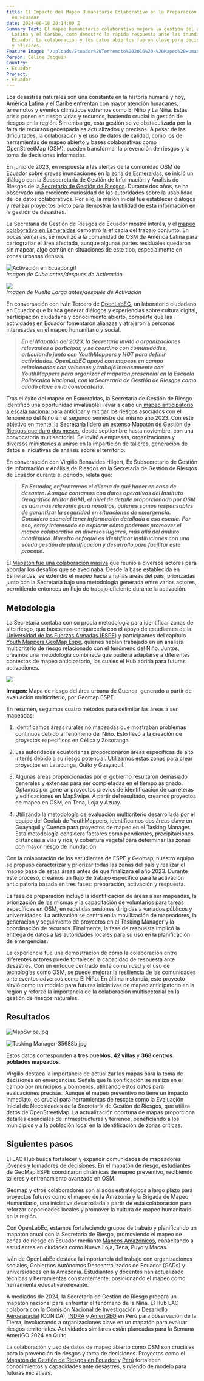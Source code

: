 ```yaml
---
title: El Impacto del Mapeo Humanitario Colaborativo en la Preparación para Desastres
  en Ecuador
date: 2024-06-18 20:14:00 Z
Summary Text: El mapeo humanitario colaborativo mejora la gestión del riesgo en América
  Latina y el Caribe, como demostró la rápida respuesta ante las inundaciones en Esmeraldas,
  Ecuador. La colaboración y los datos abiertos fueron clave para decisiones informadas
  y eficaces.
Feature Image: "/uploads/Ecuador%20Terremoto%202016%20-%20Mapeo%20Humanitario%20LAC%20Hub%20-%20HOTOSM.jpg"
Person: Céline Jacquin
Country:
- Ecuador
Project:
- Ecuador
---
```


Los desastres naturales son una constante en la historia humana y hoy, América Latina y el Caribe enfrentan con mayor atención huracanes, terremotos y eventos climáticos extremos como El Niño y La Niña. Estas crisis ponen en riesgo vidas y recursos, haciendo crucial la gestión de riesgos en la región. Sin embargo, esta gestión se ve obstaculizada por la falta de recursos geoespaciales actualizados y precisos. A pesar de las dificultades, la colaboración y el uso de datos de calidad, como los de herramientas de mapeo abierto y bases colaborativas como OpenStreetMap (OSM), pueden transformar la prevención de riesgos y la toma de decisiones informadas.

En junio de 2023, en respuesta a las alertas de la comunidad OSM de Ecuador sobre graves inundaciones en la [zona de Esmeraldas](https://www.openstreetmap.org/search?query=esmeraldas%20ecuador#map=9/0.8391/-79.3680), se inició un diálogo con la Subsecretaría de Gestión de Información y Análisis de Riesgos de la[ Secretaría de Gestión de Riesgos](https://www.gestionderiesgos.gob.ec/). Durante dos años, se ha observado una creciente curiosidad de las autoridades sobre la usabilidad de los datos colaborativos. Por ello, la misión inicial fue establecer diálogos y realizar proyectos piloto para demostrar la utilidad de esta información en la gestión de desastres.

La Secretaría de Gestión de Riesgos de Ecuador mostró interés, y el [mapeo colaborativo en Esmeraldas](https://www.hotosm.org/updates/El-mapeo-como-respuesta-al-desastre-en-Esmeraldas-Ecuador/) demostró la eficacia del trabajo conjunto. En pocas semanas, se movilizó a la comunidad de OSM de América Latina para cartografiar el área afectada, aunque algunas partes residuales quedaron sin mapear, algo común en situaciones de este tipo, especialmente en zonas urbanas densas.

![Activación en Ecuador.gif](/uploads/Activacio%CC%81n%20en%20Ecuador.gif)\
*Imagen de Cube antes/después de Activación*

![](https://lh7-us.googleusercontent.com/docsz/AD_4nXcFuLBljrGkgl8VMi3RFQo_2Xk97xf3Mf4jdf4DPZNy-iwutE9y_yZR2pVXZ-t-ZJLr4jyo5kc-owun6PFOSPeDAxR6PAbXmQdZlc3jLfegfguiwsNOOg6PeCTJuc5Eduh6VZ-E-alLlS_7Es57CZ38VqQo?key=KoQAk8FtBfpNmYxNDEnjfA)\
*Imagen de Vuelta Larga antes/después de Activación*

En conversación con Iván Tercero de [OpenLabEC](https://openlab.ec/), un laboratorio ciudadano en Ecuador que busca generar diálogos y experiencias sobre cultura digital, participación ciudadana y conocimiento abierto, comparte que las actividades en Ecuador fomentaron alianzas y atrajeron a personas interesadas en el mapeo humanitario y social.

> ***En el Mapatón del 2023, la Secretaría invitó a organizaciones relevantes a participar, y se coordinó con comunidades, articulando junto con YouthMappers y HOT para definir actividades. OpenLabEC apoyó con mapeos en campo relacionados con volcanes y trabajó intensamente con YouthMappers para organizar el mapatón presencial en la Escuela Politécnica Nacional, con la Secretaría de Gestión de Riesgos como aliado clave en la convocatoria.***

Tras el éxito del mapeo en Esmeraldas, la Secretaría de Gestión de Riesgo identificó una oportunidad invaluable: llevar a cabo un[ mapeo anticipatorio a escala nacional](https://www.preventionweb.net/es/news/mapaton-ecuador-identificando-riesgos-de-desastres-para-poder-reducirlos) para anticipar y mitigar los riesgos asociados con el fenómeno del Niño en el segundo semestre del mismo año 2023. Con este objetivo en mente, la Secretaría lideró un extenso [Mapatón de Gestión de Riesgos que duró dos meses](https://www.hotosm.org/updates/de-la-reaccion-a-la-prevencion-mapeo-de-riesgos-en-ecuador/), desde septiembre hasta noviembre, con una convocatoria multisectorial. Se invitó a empresas, organizaciones y diversos ministerios a unirse en la impartición de talleres, generación de datos e iniciativas de análisis sobre el territorio.

En conversación con Virgilio Benavides Hilgert, Ex Subsecretario de Gestión de Información y Análisis de Riesgos en la Secretaría de Gestión de Riesgos de Ecuador durante el período, relata que:

> ***En Ecuador, enfrentamos el dilema de qué hacer en caso de desastre. Aunque contamos con datos operativos del Instituto Geográfico Militar (IGM), el nivel de detalle proporcionado por OSM es aún más relevante para nosotros, quienes somos responsables de garantizar la seguridad en situaciones de emergencia. Considero esencial tener información detallada a esa escala. Por eso, estoy interesado en explorar cómo podemos promover el mapeo colaborativo en diversos lugares, más allá del ámbito académico. Nuestro enfoque es identificar instituciones con una sólida gestión de planificación y desarrollo para facilitar este proceso.***

El [Mapatón fue una colaboración masiva](https://www.lahora.com.ec/loja/gestion-de-riesgos-impulsa-alternativa-para-identificar-emergencias/) que reunió a diversos actores para abordar los desafíos que se avecinaba. Desde la base establecida en Esmeraldas, se extendió el mapeo hacia amplias áreas del país, priorizadas junto con la Secretaría bajo una metodología generada entre varios actores, permitiendo entonces un flujo de trabajo eficiente durante la activación.

## Metodología

La Secretaría contaba con su propia metodología para identificar zonas de alto riesgo, que buscamos enriquecerla con el apoyo de estudiantes de la [Universidad de las Fuerzas Armadas (ESPE](https://www.espe.edu.ec/)) y participantes del capítulo [Youth Mappers GeoMap Espe](https://www.instagram.com/geomapespe/), quienes habían trabajado en un análisis multicriterio de riesgo relacionado con el fenómeno del Niño. Juntos, creamos una metodología combinada que pudiera adaptarse a diferentes contextos de mapeo anticipatorio, los cuales el Hub abriría para futuras activaciones.

***![](https://lh7-us.googleusercontent.com/docsz/AD_4nXcfMiQpR5dWThFnSI3u1Zw_Y4_LsNzjHvS_uIM8GlfZ7ReWph_Q_ZIN7ZiJeRdPdUbG35cZYENj_oMlvo5waKPmYs9xVg2zcy5FsnDqtlf6R2bM0DdWqnooRKzTUH1EO4QqlFyrFYXuq9Wr-RlVJ46gJZ0p?key=KoQAk8FtBfpNmYxNDEnjfA)***

**Imagen:** Mapa de riesgo del área urbana de Cuenca, generado a partir de evaluación multicriterio, por Geomap ESPE

En resumen, seguimos cuatro métodos para delimitar las áreas a ser mapeadas:

1. Identificamos áreas rurales no mapeadas que mostraban problemas continuos debido al fenómeno del Niño. Esto llevó a la creación de proyectos específicos en Célica y Zosoranga.

2. Las autoridades ecuatorianas proporcionaron áreas específicas de alto interés debido a su riesgo potencial. Utilizamos estas zonas para crear proyectos en Latacunga, Quito y Guayaquil.

3. Algunas áreas proporcionadas por el gobierno resultaron demasiado generales y extensas para ser completadas en el tiempo asignado. Optamos por generar proyectos previos de identificación de carreteras y edificaciones en MapSwipe. A partir del resultado, creamos proyectos de mapeo en OSM, en Tena, Loja y Azuay.

4. Utilizando la metodología de evaluación multicriterio desarrollada por el equipo del Geolab de YouthMappers, identificamos dos áreas clave en Guayaquil y Cuenca para proyectos de mapeo en el Tasking Manager. Esta metodología considera factores como pendientes, precipitaciones, distancias a vías y ríos, y cobertura vegetal para determinar las zonas con mayor riesgo de inundación.

Con la colaboración de los estudiantes de ESPE y Geomap, nuestro equipo se propuso caracterizar y priorizar todas las zonas del país y realizar el mapeo base de estas áreas antes de que finalizara el año 2023. Durante este proceso, creamos un flujo de trabajo específico para la activación anticipatoria basada en tres fases: preparación, activación y respuesta.

La fase de preparación incluyó la identificación de áreas a ser mapeadas, la priorización de las mismas y la capacitación de voluntarios para tareas específicas en OSM, en repetidas sesiones dirigidas a variados públicos y universidades. La activación se centró en la movilización de mapeadores, la generación y seguimiento de proyectos en el Tasking Manager y la coordinación de recursos. Finalmente, la fase de respuesta implicó la entrega de datos a las autoridades locales para su uso en la planificación de emergencias.

La experiencia fue una demostración de cómo la colaboración entre diferentes actores puede fortalecer la capacidad de respuesta ante desastres. Con un enfoque centrado en la comunidad y el uso de tecnologías como OSM, se puede mejorar la resiliencia de las comunidades ante eventos adversos como El Niño. En última instancia, este proyecto sirvió como un modelo para futuras iniciativas de mapeo anticipatorio en la región y reforzó la importancia de la colaboración multisectorial en la gestión de riesgos naturales.

## Resultados

![MapSwipe.jpg](/uploads/MapSwipe.jpg)

![Tasking Manager-35688b.jpg](/uploads/Tasking%20Manager-35688b.jpg)

Estos datos corresponden a **tres pueblos**, **42 villas** y **368 centros poblados mapeados**.

Virgilio destaca la importancia de actualizar los mapas para la toma de decisiones en emergencias. Señala que la zonificación se realiza en el campo por municipios y bomberos, utilizando estos datos para evaluaciones precisas. Aunque el mapeo preventivo no tiene un impacto inmediato, es crucial para herramientas de rescate como la Evaluación Inicial de Necesidades de la Secretaría de Gestión de Riesgos, que utiliza datos de OpenStreetMap. La actualización oportuna de mapas proporciona detalles esenciales de infraestructuras y terrenos, beneficiando a los municipios y a la población local en la identificación de zonas críticas.

## **Siguientes pasos**

El LAC Hub busca fortalecer y expandir comunidades de mapeadores jóvenes y tomadores de decisiones. En el mapatón de riesgo, estudiantes de GeoMap ESPE coordinaron dinámicas de mapeo preventivo, recibiendo talleres y entrenamiento avanzado en OSM.

Geomap y otros colaboradores son aliados estratégicos a largo plazo para proyectos futuros como el mapeo de la Amazonía y la Brigada de Mapeo Humanitario, una iniciativa desarrollada a partir de esta colaboración para reforzar capacidades locales y promover la cultura de mapeo humanitario en la región.

Con OpenLabEc, estamos fortaleciendo grupos de trabajo y planificando un mapatón anual con la Secretaría de Riesgo, promoviendo el mapeo de zonas de riesgo en Ecuador mediante [Mapeos Amazónicos](https://www.hotosm.org/updates/mapeos-amazonicos-para-una-amazonia-inclusiva-y-sostenible/), capacitando a estudiantes en ciudades como Nueva Loja, Tena, Puyo y Macas.

Iván de OpenLabEc destaca la importancia del trabajo con organizaciones sociales, Gobiernos Autónomos Descentralizados de Ecuador (GADs) y universidades en la Amazonía. Estudiantes y docentes han actualizado técnicas y herramientas constantemente, posicionando el mapeo como herramienta educativa relevante.

A mediados de 2024, la Secretaría de Gestión de Riesgo prepara un mapatón nacional para enfrentar el fenómeno de la Niña. El Hub LAC colabora con la [Comisión Nacional de Investigación y Desarrollo Aeroespacial](https://www.gob.pe/conida) (CONIDA), [INDRA](https://www.indracompany.com/es/pais/peru) y [AmeriGEO](https://www.amerigeo.org/) en Perú para observación de la Tierra, involucrando a organizaciones clave en un mapatón para evaluar riesgos territoriales. Actividades similares están planeadas para la Semana AmeriGO 2024 en Quito.

La colaboración y uso de datos de mapeo abierto como OSM son cruciales para la prevención de riesgos y toma de decisiones. Proyectos como el [Mapatón de Gestión de Riesgos en Ecuador ](https://www.hotosm.org/updates/de-la-reaccion-a-la-prevencion-mapeo-de-riesgos-en-ecuador/)y [Perú](https://x.com/MapHubLAC/status/1781457820790968446/photo/1) fortalecen conocimientos y capacidades ante desastres, sirviendo de modelo para futuras iniciativas.